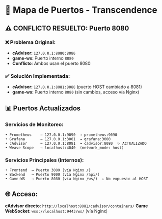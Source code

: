 # 🔌 Mapa de Puertos - Transcendence

## ⚠️ CONFLICTO RESUELTO: Puerto 8080

### ❌ Problema Original:
- **cAdvisor**: `127.0.0.1:8080:8080` 
- **game-ws**: Puerto interno `8080`
- **Conflicto**: Ambos usan el puerto 8080

### ✅ Solución Implementada:
- **cAdvisor**: `127.0.0.1:8081:8080` (puerto HOST cambiado a 8081)
- **game-ws**: Puerto interno `8080` (sin cambios, acceso vía Nginx)

## 📊 Puertos Actualizados

### Servicios de Monitoreo:
```
• Prometheus    → 127.0.0.1:9090  → prometheus:9090
• Grafana       → 127.0.0.1:3001  → grafana:3000
• cAdvisor      → 127.0.0.1:8081  → cadvisor:8080  ✨ ACTUALIZADO
• Weave Scope   → localhost:4040  (network_mode: host)
```

### Servicios Principales (Internos):
```
• Frontend  → Puerto 3000 (vía Nginx /)
• Backend   → Puerto 9000 (vía Nginx /api/)
• Game-WS   → Puerto 8080 (vía Nginx /ws/)  ⚠️ No expuesto al HOST
```

## 🌐 Acceso:

**cAdvisor directo**: `http://localhost:8081/cadvisor/containers/`
**Game WebSocket**: `wss://localhost:9443/ws/` (vía Nginx)
